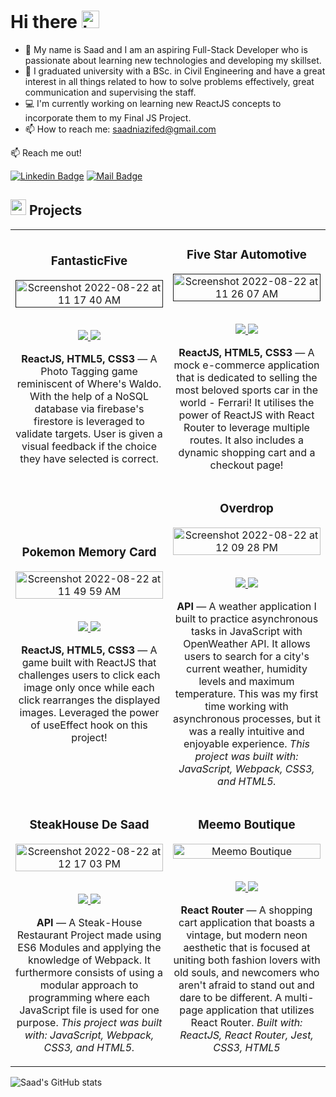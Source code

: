 # Hi there <img src="https://user-images.githubusercontent.com/1303154/88677602-1635ba80-d120-11ea-84d8-d263ba5fc3c0.gif" width="28px" height="28px" alt="hi">

- 🔭 My name is Saad and I am an aspiring Full-Stack Developer who is passionate about learning new technologies and developing my skillset.
- 🙆‍ I graduated university with a BSc. in Civil Engineering and have a great interest in all things related to how to solve problems effectively, great communication and supervising the staff.
- 💻 I'm currently working on learning new ReactJS concepts to incorporate them to my Final JS Project.
- 📫 How to reach me: saadniazifed@gmail.com

📫 Reach me out!

[![Linkedin Badge](https://img.shields.io/badge/-%40saadniazifed-blue?style=flat&labelColor=0e76a8&logo=linkedin&logoColor=white)](https://www.linkedin.com/in/saadniazifed/)
[![Mail Badge](<https://img.shields.io/badge/-saadniazifed(Gmail)-red?style=flat&labelColor=red&logo=gmail&logoColor=white>)]()

<h2 align="left"><img src="https://user-images.githubusercontent.com/1689092/172069493-07c346a5-6f3b-4274-9af7-7e2cd7554777.png" height=25px>   Projects</h2>

<table>
<tr>

   <td width="50%">
      <h3 align="center" color="white">FantasticFive</h3>
      <div align="center">  
         <a href='' target=_"blank">
          <img width="100%" alt="Screenshot 2022-08-22 at 11 17 40 AM" src="https://user-images.githubusercontent.com/86664192/185852314-2aacaa02-c7dd-4677-ac66-fa49c093b956.png">
         </a>
         <br>
         <br>
         <p>
            <a href="https://github.com/saadniazifed/Photo-Tagging-App" target="_blank">
               <img src="https://img.shields.io/badge/Code-lightgrey?style=for-the-badge&logo=github"/>
            </a>  
            <a href="https://saadniazifed.github.io/Photo-Tagging-App/" target="_blank">
               <img src="https://img.shields.io/badge/-demo-purple?style=for-the-badge&color=3C005A"/>
            </a>
         </p>
         <p><strong>ReactJS, HTML5, CSS3</strong> — A Photo Tagging game reminiscent of Where's Waldo. With the help of a NoSQL database via firebase's firestore is leveraged to validate targets. User is given a visual feedback if the choice they have selected is correct.</p>
      </div>
   </td>
   
   <td width="50%">
      <h3 align="center" color="white">Five Star Automotive</h3>
      <div align="center">  
         <a href='' target=_"blank">      
               <img width="100%" alt="Screenshot 2022-08-22 at 11 26 07 AM" src="https://user-images.githubusercontent.com/86664192/185856122-04dd314c-a68e-40b1-be6e-73ad8612cd36.png">
         </a>
         <br>
         <br>
         <p>
            <a href="https://github.com/saadniazifed/Shopping-Cart" target="_blank">
               <img src="https://img.shields.io/badge/Code-lightgrey?style=for-the-badge&logo=github"/>
            </a>  
            <a href="https://saadniazifed.github.io/Shopping-Cart/" target="_blank">
               <img src="https://img.shields.io/badge/-demo-purple?style=for-the-badge&color=3C005A"/>
            </a>
         </p>
         <p><strong>ReactJS, HTML5, CSS3</strong> — A mock e-commerce application that is dedicated to selling the most beloved sports car in the world - Ferrari! It utilises the power of ReactJS with React Router to leverage multiple routes. It also includes a dynamic shopping cart and a checkout page!</p>


      
   </td>

   
   </tr>
   <tr>
      <td width="50%">
      <h3 align="center" color="white">Pokemon Memory Card</h3>
      <div align="center">
         <a href="https://github.com/saadniazifed/Pokemon-Memory-Card" target=_"blank">
            <img width="100%" alt="Screenshot 2022-08-22 at 11 49 59 AM" src="https://user-images.githubusercontent.com/86664192/185857090-ccc083d5-7fe4-4085-aafc-ab86b7698a6e.png">
                     </a>
         <br>
         <br>
         <p>
            <a href="https://github.com/saadniazifed/Pokemon-Memory-Card" target="_blank">
               <img src="https://img.shields.io/badge/Code-lightgrey?style=for-the-badge&logo=github"/>
            </a>  
            <a href="https://saadniazifed.github.io/Pokemon-Memory-Card/" target="_blank">
               <img src="https://img.shields.io/badge/-demo-purple?style=for-the-badge&color=3C005A"/>
            </a>
         </p>
         <p><strong>ReactJS, HTML5, CSS3</strong> — A game built with ReactJS that challenges users to click each image only once while each click rearranges the displayed images. Leveraged the power of useEffect hook on this project!</p>
      </div>
   </td>
      
   <td width="50%">
      <h3 align="center" color="white">Overdrop</h3>
      <div align="center">  
         <a href="https://github.com/saadniazifed/odin-weather-app" target=_"blank">
            <img width="100%" alt="Screenshot 2022-08-22 at 12 09 28 PM" src="https://user-images.githubusercontent.com/86664192/185860464-89d98d1f-7460-4d45-ac21-327420970a59.png">
                 </a>
         <br>
         <br>
         <p>
            <a href="https://github.com/saadniazifed/odin-weather-app/" target="_blank">
               <img src="https://img.shields.io/badge/Code-lightgrey?style=for-the-badge&logo=github"/>
            </a>  
            <a href="https://saadniazifed.github.io/odin-weather-app//" target="_blank">
               <img src="https://img.shields.io/badge/-demo-purple?style=for-the-badge&color=3C005A"/>
            </a>
         </p>
        <p><strong>API</strong> — A weather application I built to practice asynchronous tasks in JavaScript with OpenWeather API. It allows users to search for a city's current weather, humidity levels and maximum temperature. This was my first time working with asynchronous processes, but it was a really intuitive and enjoyable experience. <em>This project was built with: JavaScript, Webpack, CSS3, and HTML5.</em></p>
      </div>
   </td>
   </tr>
    <tr>
       
   <td width="50%">
      <h3 align="center" color="white">SteakHouse De Saad</h3>
      <div align="center">  
         <a href="https://github.com/saadniazifed/the-restaurant-project" target=_"blank">
            <img width="100%" alt="Screenshot 2022-08-22 at 12 17 03 PM" src="https://user-images.githubusercontent.com/86664192/185862285-47f835d3-868e-42ff-ab8d-9fd1b0cdf065.png">
                 </a>
         <br>
         <br>
         <p>
            <a href="https://github.com/saadniazifed/the-restaurant-project/" target="_blank">
               <img src="https://img.shields.io/badge/Code-lightgrey?style=for-the-badge&logo=github"/>
            </a>  
            <a href="https://saadniazifed.github.io/the-restaurant-project/" target="_blank">
               <img src="https://img.shields.io/badge/-demo-purple?style=for-the-badge&color=3C005A"/>
            </a>
         </p>
        <p><strong>API</strong> — A Steak-House Restaurant Project made using ES6 Modules and applying the knowledge of Webpack. It furthermore consists of using a modular approach to programming where each JavaScript file is used for one purpose. <em>This project was built with: JavaScript, Webpack, CSS3, and HTML5.</em></p>
      </div>
  
   </td>

<td width="50%">
      <h3 align="center" color="white">Meemo Boutique</h3>
      <div align="center">  
         <a href='https://meemo-boutique.vercel.app/' target=_"blank">
            <img src="https://user-images.githubusercontent.com/94667178/184945995-25e95c64-4192-4636-afc9-73dc2057ef18.png" alt="Meemo Boutique" width="100%"/>
         </a>
         <br>
         <br>
         <p>
            <a href="https://github.com/eltonbautista/react-shopping-cart" target="_blank">
               <img src="https://img.shields.io/badge/Code-lightgrey?style=for-the-badge&logo=github"/>
            </a>  
            <a href="https://meemo-boutique.netlify.app/" target="_blank">
               <img src="https://img.shields.io/badge/-demo-purple?style=for-the-badge&color=3C005A"/>
            </a>
         </p>
         <p><strong>React Router</strong> — A shopping cart application that boasts a vintage, but modern neon aesthetic that is focused at uniting both  fashion lovers with old souls, and newcomers who aren't afraid to stand out and dare to be different. A multi-page application that utilizes React Router. <em>Built with: ReactJS, React Router, Jest, CSS3, HTML5</em></p>
      </div>
   </td>

   </tr>
</table>


![Saad's GitHub stats](https://github-readme-stats.vercel.app/api?username=saadniazifed&theme=radical&show_icons=true)

<!--
**saadniazifed/saadniazifed** is a ✨ _special_ ✨ repository because its `README.md` (this file) appears on your GitHub profile.

Here are some ideas to get you started:

- 🔭 I’m currently working on ...
- 🌱 I’m currently learning ...
- 👯 I’m looking to collaborate on ...
- 🤔 I’m looking for help with ...
- 💬 Ask me about ...
- 📫 How to reach me: ...
- 😄 Pronouns: ...
- ⚡ Fun fact: ...
-->
